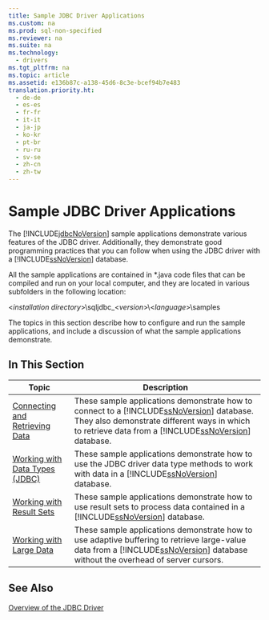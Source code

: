 ```yaml
---
title: Sample JDBC Driver Applications
ms.custom: na
ms.prod: sql-non-specified
ms.reviewer: na
ms.suite: na
ms.technology: 
  - drivers
ms.tgt_pltfrm: na
ms.topic: article
ms.assetid: e136b87c-a138-45d6-8c3e-bcef94b7e483
translation.priority.ht: 
  - de-de
  - es-es
  - fr-fr
  - it-it
  - ja-jp
  - ko-kr
  - pt-br
  - ru-ru
  - sv-se
  - zh-cn
  - zh-tw
---
```

# Sample JDBC Driver Applications
  The [!INCLUDE[jdbcNoVersion](../content/includes/jdbcNoVersion_md.md)] sample applications demonstrate various features of the JDBC driver. Additionally, they demonstrate good programming practices that you can follow when using the JDBC driver with a [!INCLUDE[ssNoVersion](../content/includes/ssNoVersion_md.md)] database.  
  
 All the sample applications are contained in \*.java code files that can be compiled and run on your local computer, and they are located in various subfolders in the following location:  
  
 \<*installation directory*\>\\sqljdbc\_\<*version*\>\\\<*language*\>\\samples  
  
 The topics in this section describe how to configure and run the sample applications, and include a discussion of what the sample applications demonstrate.  
  
## In This Section  
  
|Topic|Description|  
|-----------|-----------------|  
|[Connecting and Retrieving Data](../content/Connecting-and-Retrieving-Data.md)|These sample applications demonstrate how to connect to a [!INCLUDE[ssNoVersion](../content/includes/ssNoVersion_md.md)] database. They also demonstrate different ways in which to retrieve data from a [!INCLUDE[ssNoVersion](../content/includes/ssNoVersion_md.md)] database.|  
|[Working with Data Types &#40;JDBC&#41;](../content/Working-with-Data-Types--JDBC-.md)|These sample applications demonstrate how to use the JDBC driver data type methods to work with data in a [!INCLUDE[ssNoVersion](../content/includes/ssNoVersion_md.md)] database.|  
|[Working with Result Sets](../content/Working-with-Result-Sets.md)|These sample applications demonstrate how to use result sets to process data contained in a [!INCLUDE[ssNoVersion](../content/includes/ssNoVersion_md.md)] database.|  
|[Working with Large Data](../content/Working-with-Large-Data.md)|These sample applications demonstrate how to use adaptive buffering to retrieve large\-value data from a [!INCLUDE[ssNoVersion](../content/includes/ssNoVersion_md.md)] database without the overhead of server cursors.|  
  
## See Also  
 [Overview of the JDBC Driver](../content/Overview-of-the-JDBC-Driver.md)  
  
  